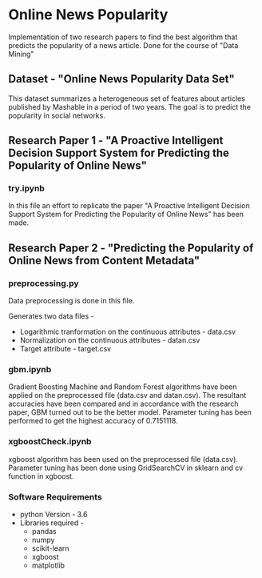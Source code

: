 # Online News Popularity

Implementation of two research papers to find the best algorithm that predicts the popularity of a news article. Done for the course of "Data Mining"
## Dataset - "Online News Popularity Data Set"
This dataset summarizes a heterogeneous set of features about articles published by 
Mashable in a period of two years. The goal is to predict the popularity in 
social networks.

## Research Paper 1 - "A Proactive Intelligent Decision Support System for Predicting the Popularity of Online News"
### try.ipynb 
In this file an effort to replicate the paper "A Proactive Intelligent Decision 
Support System for Predicting the Popularity of Online News" has been made.

## Research Paper 2 - "Predicting the Popularity of Online News from Content Metadata"
### preprocessing.py 
Data preprocessing is done in this file.

Generates two data files - 
- Logarithmic tranformation on the continuous attributes - data.csv 
- Normalization on the continuous attributes - datan.csv
- Target attribute - target.csv

### gbm.ipynb
Gradient Boosting Machine and Random Forest algorithms have been applied 
on the preprocessed file (data.csv and datan.csv). The resultant accuracies 
have been compared and in accordance with the research paper, GBM turned out
to be the better model. Parameter tuning has been performed to get the highest 
accuracy of 0.7151118.

### xgboostCheck.ipynb
xgboost algorithm has been used on the preprocessed file (data.csv). Parameter tuning 
has been done using GridSearchCV in sklearn and cv function in xgboost.

### Software Requirements
- python Version - 3.6
- Libraries required -
    - pandas
    - numpy
    - scikit-learn
    - xgboost
    - matplotlib

